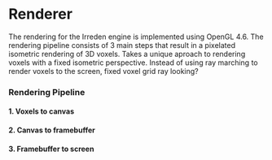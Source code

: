 # Renderer
The rendering for the Irreden engine is implemented using OpenGL 4.6. The rendering pipeline consists of 3 main steps that result in a pixelated isometric rendering of 3D voxels.
 Takes a unique aproach to rendering voxels with a fixed isometric perspective. Instead of using ray marching to render voxels to the screen,
fixed voxel grid
ray looking?


### Rendering Pipeline

#### 1. Voxels to canvas

#### 2. Canvas to framebuffer

#### 3. Framebuffer to screen
